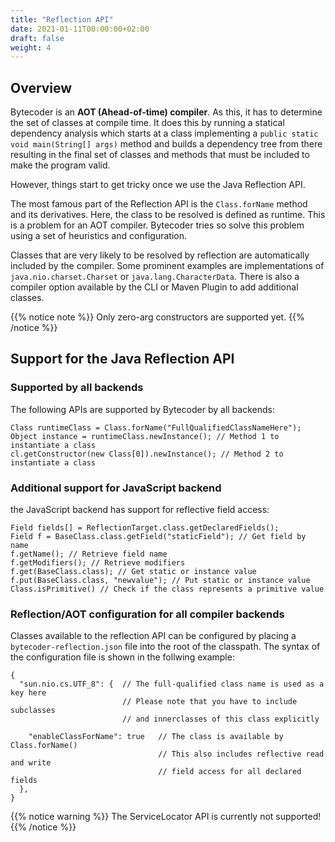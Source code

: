 ```yaml
---
title: "Reflection API"
date: 2021-01-11T00:00:00+02:00
draft: false
weight: 4
---
```


## Overview

Bytecoder is an **AOT (Ahead-of-time) compiler**. As this, it has to determine the set
of classes at compile time. It does this by running a statical dependency analysis which
starts at a class implementing a `public static void main(String[] args)` method and
builds a dependency tree from there resulting in the final set of classes and methods
that must be included to make the program valid.

However, things start to get tricky once we use the Java Reflection API.

The most famous part of the Reflection API is the `Class.forName` method and its derivatives.
Here, the class to be resolved is defined as runtime. This is a problem for an AOT compiler.
Bytecoder tries so solve this problem using a set of heuristics and configuration.

Classes that are very likely to be resolved by reflection are automatically included by the compiler.
Some prominent examples are implementations of `java.nio.charset.Charset` or `java.lang.CharacterData`.
There is also a compiler option available by the CLI or Maven Plugin to add additional classes.

{{% notice note %}}
Only zero-arg constructors are supported yet.
{{% /notice %}}

## Support for the Java Reflection API

### Supported by all backends

The following APIs are supported by Bytecoder by all backends:

```
Class runtimeClass = Class.forName("FullQualifiedClassNameHere");
Object instance = runtimeClass.newInstance(); // Method 1 to instantiate a class
cl.getConstructor(new Class[0]).newInstance(); // Method 2 to instantiate a class
```

### Additional support for JavaScript backend

the JavaScript backend has support for reflective field access:

```
Field fields[] = ReflectionTarget.class.getDeclaredFields();
Field f = BaseClass.class.getField("staticField"); // Get field by name
f.getName(); // Retrieve field name
f.getModifiers(); // Retrieve modifiers
f.get(BaseClass.class); // Get static or instance value
f.put(BaseClass.class, "newvalue"); // Put static or instance value
Class.isPrimitive() // Check if the class represents a primitive value
```

### Reflection/AOT configuration for all compiler backends

Classes available to the reflection API can be configured by placing a `bytecoder-reflection.json` file into the 
root of the classpath. The syntax of the configuration file is shown in the follwing example:

```
{
  "sun.nio.cs.UTF_8": {  // The full-qualified class name is used as a key here
                         // Please note that you have to include subclasses
                         // and innerclasses of this class explicitly
                         
    "enableClassForName": true   // The class is available by Class.forName()
                                 // This also includes reflective read and write
                                 // field access for all declared fields
  },
}
```


{{% notice warning %}}
The ServiceLocator API is currently not supported!
{{% /notice %}}
